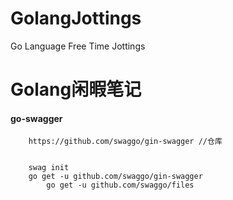 # GolangJottings
Go Language Free Time Jottings
# Golang闲暇笔记


#### go-swagger
```
	https://github.com/swaggo/gin-swagger //仓库
	
		
	swag init
	go get -u github.com/swaggo/gin-swagger
        go get -u github.com/swaggo/files
	
```
